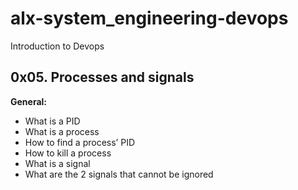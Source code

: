 # alx-system_engineering-devops
Introduction to Devops
## 0x05. Processes and signals

**General:**
- What is a PID
- What is a process
- How to find a process’ PID
- How to kill a process
- What is a signal
- What are the 2 signals that cannot be ignored
